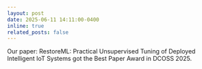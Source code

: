 ```yaml
---
layout: post
date: 2025-06-11 14:11:00-0400
inline: true
related_posts: false
---
```


Our paper: RestoreML: Practical Unsupervised Tuning of Deployed Intelligent IoT Systems got the Best Paper Award in DCOSS 2025.
